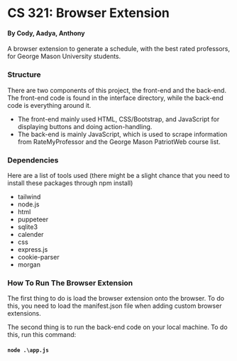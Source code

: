 # CS 321: Browser Extension

#### By Cody, Aadya, Anthony

A browser extension to generate a schedule, with the best rated professors, for George Mason University students.

### Structure

There are two components of this project, the front-end and the back-end. The front-end code is found in the interface directory, while the back-end code is everything around it.
- The front-end mainly used HTML, CSS/Bootstrap, and JavaScript for displaying buttons and doing action-handling.
- The back-end is mainly JavaScript, which is used to scrape information from RateMyProfessor and the George Mason PatriotWeb course list.

### Dependencies
Here are a list of tools used (there might be a slight chance that you need to install these packages through npm install)
- tailwind
- node.js
- html
- puppeteer
- sqlite3
- calender
- css
- express.js
- cookie-parser
- morgan

### How To Run The Browser Extension

The first thing to do is load the browser extension onto the browser. To do this, you need to load the manifest.json file when adding custom browser extensions.

The second thing is to run the back-end code on your local machine. To do this, run this command:
#### `node .\app.js`